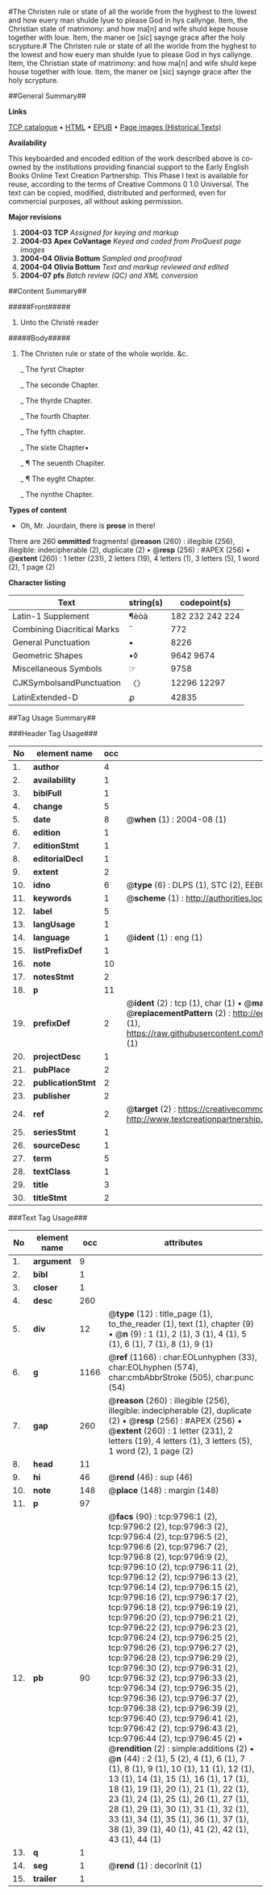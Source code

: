 #The Christen rule or state of all the worlde from the hyghest to the lowest and how euery man shulde lyue to please God in hys callynge. Item, the Christian state of matrimony: and how ma[n] and wife shuld kepe house together with loue. Item, the maner oe [sic] saynge grace after the holy scrypture.#
The Christen rule or state of all the worlde from the hyghest to the lowest and how euery man shulde lyue to please God in hys callynge. Item, the Christian state of matrimony: and how ma[n] and wife shuld kepe house together with loue. Item, the maner oe [sic] saynge grace after the holy scrypture.

##General Summary##

**Links**

[TCP catalogue](http://www.ota.ox.ac.uk/tcp/)  • 
[HTML](http://tei.it.ox.ac.uk/tcp/Texts-HTML/free/A18/A18673.html)  • 
[EPUB](http://tei.it.ox.ac.uk/tcp/Texts-EPUB/free/A18/A18673.epub) • 
[Page images (Historical Texts)](https://data.historicaltexts.jisc.ac.uk/view?pubId=eebo-99898415e&pageId=eebo-99898415e-9796-1)

**Availability**

This keyboarded and encoded edition of the
	       work described above is co-owned by the institutions
	       providing financial support to the Early English Books
	       Online Text Creation Partnership. This Phase I text is
	       available for reuse, according to the terms of Creative
	       Commons 0 1.0 Universal. The text can be copied,
	       modified, distributed and performed, even for
	       commercial purposes, all without asking permission.

**Major revisions**

1. __2004-03__ __TCP__ *Assigned for keying and markup*
1. __2004-03__ __Apex CoVantage__ *Keyed and coded from ProQuest page images*
1. __2004-04__ __Olivia Bottum__ *Sampled and proofread*
1. __2004-04__ __Olivia Bottum__ *Text and markup reviewed and edited*
1. __2004-07__ __pfs__ *Batch review (QC) and XML conversion*

##Content Summary##

#####Front#####

1. Unto the Christē reader

#####Body#####

1. The Christen rule or state of the whole worlde. &c.

    _ The fyrst Chapter

    _ The seconde Chapter.

    _ The thyrde Chapter.

    _ The fourth Chapter.

    _ The fyfth chapter.

    _ The sixte Chapter▪

    _ ¶ The seuenth Chapiter.

    _ ¶ The eyght Chapter.

    _ The nynthe Chapter.

**Types of content**

  * Oh, Mr. Jourdain, there is **prose** in there!

There are 260 **ommitted** fragments! 
 @__reason__ (260) : illegible (256), illegible: indecipherable (2), duplicate (2)  •  @__resp__ (256) : #APEX (256)  •  @__extent__ (260) : 1 letter (231), 2 letters (19), 4 letters (1), 3 letters (5), 1 word (2), 1 page (2)

**Character listing**


|Text|string(s)|codepoint(s)|
|---|---|---|
|Latin-1 Supplement|¶èòà|182 232 242 224|
|Combining             Diacritical Marks|̄|772|
|General Punctuation|•|8226|
|Geometric Shapes|▪◊|9642 9674|
|Miscellaneous Symbols|☞|9758|
|CJKSymbolsandPunctuation|〈〉|12296 12297|
|LatinExtended-D|ꝓ|42835|

##Tag Usage Summary##

###Header Tag Usage###

|No|element name|occ|attributes|
|---|---|---|---|
|1.|__author__|4||
|2.|__availability__|1||
|3.|__biblFull__|1||
|4.|__change__|5||
|5.|__date__|8| @__when__ (1) : 2004-08 (1)|
|6.|__edition__|1||
|7.|__editionStmt__|1||
|8.|__editorialDecl__|1||
|9.|__extent__|2||
|10.|__idno__|6| @__type__ (6) : DLPS (1), STC (2), EEBO-CITATION (1), PROQUEST (1), VID (1)|
|11.|__keywords__|1| @__scheme__ (1) : http://authorities.loc.gov/ (1)|
|12.|__label__|5||
|13.|__langUsage__|1||
|14.|__language__|1| @__ident__ (1) : eng (1)|
|15.|__listPrefixDef__|1||
|16.|__note__|10||
|17.|__notesStmt__|2||
|18.|__p__|11||
|19.|__prefixDef__|2| @__ident__ (2) : tcp (1), char (1)  •  @__matchPattern__ (2) : ([0-9\-]+):([0-9IVX]+) (1), (.+) (1)  •  @__replacementPattern__ (2) : http://eebo.chadwyck.com/downloadtiff?vid=$1&page=$2 (1), https://raw.githubusercontent.com/textcreationpartnership/Texts/master/tcpchars.xml#$1 (1)|
|20.|__projectDesc__|1||
|21.|__pubPlace__|2||
|22.|__publicationStmt__|2||
|23.|__publisher__|2||
|24.|__ref__|2| @__target__ (2) : https://creativecommons.org/publicdomain/zero/1.0/ (1), http://www.textcreationpartnership.org/docs/. (1)|
|25.|__seriesStmt__|1||
|26.|__sourceDesc__|1||
|27.|__term__|5||
|28.|__textClass__|1||
|29.|__title__|3||
|30.|__titleStmt__|2||


###Text Tag Usage###

|No|element name|occ|attributes|
|---|---|---|---|
|1.|__argument__|9||
|2.|__bibl__|1||
|3.|__closer__|1||
|4.|__desc__|260||
|5.|__div__|12| @__type__ (12) : title_page (1), to_the_reader (1), text (1), chapter (9)  •  @__n__ (9) : 1 (1), 2 (1), 3 (1), 4 (1), 5 (1), 6 (1), 7 (1), 8 (1), 9 (1)|
|6.|__g__|1166| @__ref__ (1166) : char:EOLunhyphen (33), char:EOLhyphen (574), char:cmbAbbrStroke (505), char:punc (54)|
|7.|__gap__|260| @__reason__ (260) : illegible (256), illegible: indecipherable (2), duplicate (2)  •  @__resp__ (256) : #APEX (256)  •  @__extent__ (260) : 1 letter (231), 2 letters (19), 4 letters (1), 3 letters (5), 1 word (2), 1 page (2)|
|8.|__head__|11||
|9.|__hi__|46| @__rend__ (46) : sup (46)|
|10.|__note__|148| @__place__ (148) : margin (148)|
|11.|__p__|97||
|12.|__pb__|90| @__facs__ (90) : tcp:9796:1 (2), tcp:9796:2 (2), tcp:9796:3 (2), tcp:9796:4 (2), tcp:9796:5 (2), tcp:9796:6 (2), tcp:9796:7 (2), tcp:9796:8 (2), tcp:9796:9 (2), tcp:9796:10 (2), tcp:9796:11 (2), tcp:9796:12 (2), tcp:9796:13 (2), tcp:9796:14 (2), tcp:9796:15 (2), tcp:9796:16 (2), tcp:9796:17 (2), tcp:9796:18 (2), tcp:9796:19 (2), tcp:9796:20 (2), tcp:9796:21 (2), tcp:9796:22 (2), tcp:9796:23 (2), tcp:9796:24 (2), tcp:9796:25 (2), tcp:9796:26 (2), tcp:9796:27 (2), tcp:9796:28 (2), tcp:9796:29 (2), tcp:9796:30 (2), tcp:9796:31 (2), tcp:9796:32 (2), tcp:9796:33 (2), tcp:9796:34 (2), tcp:9796:35 (2), tcp:9796:36 (2), tcp:9796:37 (2), tcp:9796:38 (2), tcp:9796:39 (2), tcp:9796:40 (2), tcp:9796:41 (2), tcp:9796:42 (2), tcp:9796:43 (2), tcp:9796:44 (2), tcp:9796:45 (2)  •  @__rendition__ (2) : simple:additions (2)  •  @__n__ (44) : 2 (1), 5 (2), 4 (1), 6 (1), 7 (1), 8 (1), 9 (1), 10 (1), 11 (1), 12 (1), 13 (1), 14 (1), 15 (1), 16 (1), 17 (1), 18 (1), 19 (1), 20 (1), 21 (1), 22 (1), 23 (1), 24 (1), 25 (1), 26 (1), 27 (1), 28 (1), 29 (1), 30 (1), 31 (1), 32 (1), 33 (1), 34 (1), 35 (1), 36 (1), 37 (1), 38 (1), 39 (1), 40 (1), 41 (2), 42 (1), 43 (1), 44 (1)|
|13.|__q__|1||
|14.|__seg__|1| @__rend__ (1) : decorInit (1)|
|15.|__trailer__|1||
